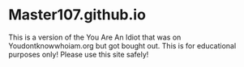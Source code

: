 # Master107.github.io
This is a version of the You Are An Idiot that was on Youdontknowwhoiam.org but got bought out.
This is for educational purposes only!
Please use this site safely!
